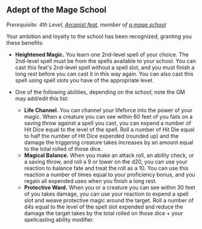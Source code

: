 ## Adept of the Mage School
*Prerequisite: 4th Level, [Arcanist feat](#arcanist), member of [a mage school](../Organizations/MageSchools/index.md)*

Your ambition and loyalty to the school has been recognized, granting you these benefits:

* **Heightened Magic.** You learn one 2nd-level spell of your choice. The 2nd-level spell must be from the spells available to your school. You can cast this feat's 2nd-level spell without a spell slot, and you must finish a long rest before you can cast it in this way again. You can also cast this spell using spell slots you have of the appropriate level.
* One of the following abilities, depending on the school; note the GM may add/edit this list:

    * **Life Channel.** You can channel your lifeforce into the power of your magic. When a creature you can see within 60 feet of you fails on a saving throw against a spell you cast, you can expend a number of Hit Dice equal to the level of the spell. Roll a number of Hit Die equal to half the number of Hit Dice expended (rounded up) and the damage the triggering creature takes increases by an amount equal to the total rolled of those dice.
    * **Magical Balance.** When you make an attack roll, an ability check, or a saving throw, and roll a 9 or lower on the d20, you can use your reaction to balance fate and treat the roll as a 10. You can use this reaction a number of times equal to your proficiency bonus, and you regain all expended uses when you finish a long rest.
    * **Protective Ward.** When you or a creature you can see within 30 feet of you takes damage, you can use your reaction to expend a spell slot and weave protective magic around the target. Roll a number of d4s equal to the level of the spell slot expended and reduce the damage the target takes by the total rolled on those dice + your spellcasting ability modifier.
